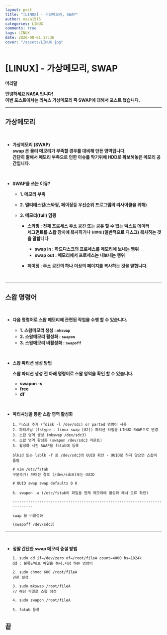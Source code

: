 ```yaml
---
layout: post
title: "[LINUX] - 가상메모리, SWAP"
author: nasa1515
categories: LINUX
comments: true
tags: LINUX
date: 2020-08-01 17:36
cover: "/assets/LINUX.jpg"
---
```



# [LINUX] - 가상메모리, SWAP

**머리말**  

**안녕하세요 NASA 입니다!**  
**이번 포스트에서는 리눅스 가상메모리 즉 SWAP에 대해서 포스트 했습니다.**  

---


## **가상메모리**

<br/>

* **가상메모리 (SWAP)**  
	**swap 은 물리 메모리가 부족할 경우를 대비해 만든 영역입니다.**   
	**간단히 말해서 메모리 부족으로 인한 이슈를 막기위해 HDD로 확보해놓은 메모리 공간입니다.**

<br/>

* **SWAP을 쓰는 이유?** 
	
    * **1. 메모리 부족**
	* **2. 멀티태스킹(스와핑, 페이징등 우선순위 프로그램의 리사이클을 위해)**
	* **3. 메모리(full) 덤핑**


        * **스와핑 : 전체 프로세스 주소 공간 또는 공유 할 수 없는 텍스트 데이터  
	세그먼트를 스왑 장치에 복사하거나 ``한번에`` (일반적으로 디스크) 복사하는 것을 말합니다**
	
	        * **swap in : 하드디스크의 프로세스를 메모리에 보내는 행위**  
	        * **swap out : 메모리에서 프로세스는 내보내는 행위**  
	
        * **페이징 : 주소 공간의 하나 이상의 페이지를 복사하는 것을 말합니다.**   

<br/>

---

## **스왑 명령어**

<br/>

* **다음 명령어로 스왑 메모리에 관련된 작업을 수행 할 수 있습니다.**


    * **1. 스왑메모리 생성 : ``mkswap``**  
    * **2. 스왑메모리 활성화 : ``swapon``**  
    * **3. 스왑메모리 비활성화 : ``swapoff``**
    

<br/>

* **스왑 파티션 생성 방법**

    **스왑 파티션 생성 전 아래 명령어로 스왑 영역을 확인 할 수 있습니다.**

	* **swapon -s**   
	* **free**
	* **df** 


<br/>

* **파티셔닝을 통한 스왑 영역 활성화**  

    ```
    1. 디스크 추가 (fdisk -l /dev/sdc) or parted 명령어 사용
    2. 파티셔닝 (fstype : linux swap [82]) 파티션 타입을 LINUX SWAP으로 변경
    3. 스왑 영역 생성 (mkswap /dev/sdc3) 
    4. 스왑 영역 활성화 (swapon /dev/sdc3 마운트)
    5. 활성화 시킨 SWAP을 fstab에 등록

    blkid 또는 lsblk -f 로 /dev/sdc3의 UUID 확인 - UUID로 하지 않으면 스왑이 풀림
      
    # vim /etc/fstab
    구문추가) 파티션 경로 (/dev/sdc6)또는 UUID

    # UUID swap swap defaults 0 0
      
    6. swapon -a (/etc/fstab의 파일을 현재 메모리에 활성화 해서 오류 확인)
    
    ----------------------------------------------------------------------------

    swap 을 비활성화
    
    (swapoff /dev/sdc3)   
    ```

---

<br/>

 * **정말 간단한 swap 메모리 증설 방법**  

    ```
    1. sudo dd if=/dev/zero of=/root/fileA count=4000 bs=1024k  
    dd : 블록단위로 파일을 복사,저장 하는 명령어
    
    2. sudo chmod 600 /root/fileA 
    권한 설정
         
    3. sudo mkswap /root/fileA                                  
    // 해당 파일로 스왑 생성

    4. sudo swapon /root/fileA

    5. fatab 등록
    ```
 

 ## **끝**